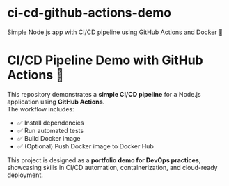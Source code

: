# ci-cd-github-actions-demo
Simple Node.js app with CI/CD pipeline using GitHub Actions and Docker 🚀


# CI/CD Pipeline Demo with GitHub Actions 🚀

This repository demonstrates a **simple CI/CD pipeline** for a Node.js application using **GitHub Actions**.  
The workflow includes:  
- ✅ Install dependencies  
- ✅ Run automated tests  
- ✅ Build Docker image  
- ✅ (Optional) Push Docker image to Docker Hub  

This project is designed as a **portfolio demo for DevOps practices**, showcasing skills in CI/CD automation, containerization, and cloud-ready deployment.
